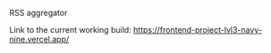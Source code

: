 RSS aggregator

Link to the current working build:
https://frontend-project-lvl3-navy-nine.vercel.app/